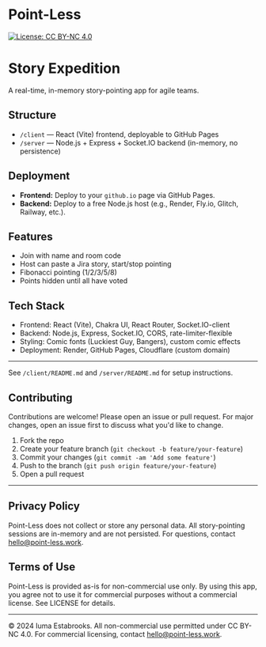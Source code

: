 # Point-Less

[![License: CC BY-NC 4.0](https://img.shields.io/badge/License-CC--BY--NC%204.0-lightgrey.svg)](LICENSE)

# Story Expedition

A real-time, in-memory story-pointing app for agile teams.

## Structure

- `/client` — React (Vite) frontend, deployable to GitHub Pages
- `/server` — Node.js + Express + Socket.IO backend (in-memory, no persistence)

## Deployment

- **Frontend:** Deploy to your `github.io` page via GitHub Pages.
- **Backend:** Deploy to a free Node.js host (e.g., Render, Fly.io, Glitch, Railway, etc.).

## Features
- Join with name and room code
- Host can paste a Jira story, start/stop pointing
- Fibonacci pointing (1/2/3/5/8)
- Points hidden until all have voted

## Tech Stack

- Frontend: React (Vite), Chakra UI, React Router, Socket.IO-client
- Backend: Node.js, Express, Socket.IO, CORS, rate-limiter-flexible
- Styling: Comic fonts (Luckiest Guy, Bangers), custom comic effects
- Deployment: Render, GitHub Pages, Cloudflare (custom domain)

---

See `/client/README.md` and `/server/README.md` for setup instructions.

## Contributing

Contributions are welcome! Please open an issue or pull request. For major changes, open an issue first to discuss what you'd like to change.

1. Fork the repo
2. Create your feature branch (`git checkout -b feature/your-feature`)
3. Commit your changes (`git commit -am 'Add some feature'`)
4. Push to the branch (`git push origin feature/your-feature`)
5. Open a pull request

---

## Privacy Policy

Point-Less does not collect or store any personal data. All story-pointing sessions are in-memory and are not persisted. For questions, contact [hello@point-less.work](mailto:hello@point-less.work).

## Terms of Use

Point-Less is provided as-is for non-commercial use only. By using this app, you agree not to use it for commercial purposes without a commercial license. See LICENSE for details.

---

© 2024 Iuma Estabrooks. All non-commercial use permitted under CC BY-NC 4.0. For commercial licensing, contact hello@point-less.work.